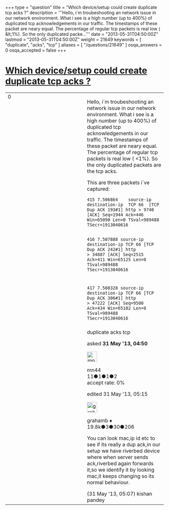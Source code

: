 +++
type = "question"
title = "Which device/setup could create duplicate tcp acks ?"
description = '''Hello, i´m troubeshooting an network issue in our network environment. What i see is a high number (up to 400%) of duplicated tcp acknowledgements in our traffic. The timestamps of these packet are neary equal. The percentage of regular tcp packets is real low ( &amp;lt;1%). So the only duplicated packe...'''
date = "2013-05-31T04:50:00Z"
lastmod = "2013-05-31T04:50:00Z"
weight = 21649
keywords = [ "duplicate", "acks", "tcp" ]
aliases = [ "/questions/21649" ]
osqa_answers = 0
osqa_accepted = false
+++

<div class="headNormal">

# [Which device/setup could create duplicate tcp acks ?](/questions/21649/which-devicesetup-could-create-duplicate-tcp-acks)

</div>

<div id="main-body">

<div id="askform">

<table id="question-table" style="width:100%;"><colgroup><col style="width: 50%" /><col style="width: 50%" /></colgroup><tbody><tr class="odd"><td style="width: 30px; vertical-align: top"><div class="vote-buttons"><div id="post-21649-score" class="post-score" title="current number of votes">0</div><div id="favorite-count" class="favorite-count"></div></div></td><td><div id="item-right"><div class="question-body"><p>Hello, i´m troubeshooting an network issue in our network environment. What i see is a high number (up to 400%) of duplicated tcp acknowledgements in our traffic. The timestamps of these packet are neary equal. The percentage of regular tcp packets is real low ( &lt;1%). So the only duplicated packets are the tcp acks.</p><p>This are three packets i´ve captured:</p><pre><code>415 7.506864    source-ip   destination-ip  TCP 66  [TCP Dup ACK 193#1] http &gt; 9740 [ACK] Seq=1944 Ack=446 Win=65090 Len=0 TSval=989488 TSecr=1913040616

416 7.507888    source-ip   destination-ip  TCP 66  [TCP Dup ACK 242#1] http &gt; 34887 [ACK] Seq=2515 Ack=411 Win=65125 Len=0 TSval=989488 TSecr=1913040616

417 7.508328    source-ip   destination-ip  TCP 66  [TCP Dup ACK 306#1] http &gt; 47222 [ACK] Seq=9500 Ack=434 Win=65102 Len=0 TSval=989488 TSecr=1913040616</code></pre></div><div id="question-tags" class="tags-container tags">duplicate acks tcp</div><div id="question-controls" class="post-controls"></div><div class="post-update-info-container"><div class="post-update-info post-update-info-user"><p>asked <strong>31 May '13, 04:50</strong></p><img src="https://secure.gravatar.com/avatar/e1d5b4e8f4d270d656d00e11a093fb92?s=32&amp;d=identicon&amp;r=g" class="gravatar" width="32" height="32" alt="mn44&#39;s gravatar image" /><p>mn44<br />
<span class="score" title="11 reputation points">11</span><span title="1 badges"><span class="badge1">●</span><span class="badgecount">1</span></span><span title="1 badges"><span class="silver">●</span><span class="badgecount">1</span></span><span title="2 badges"><span class="bronze">●</span><span class="badgecount">2</span></span><br />
<span class="accept_rate" title="Rate of the user&#39;s accepted answers">accept rate:</span> <span title="mn44 has no accepted answers">0%</span></p></div><div class="post-update-info post-update-info-edited"><p>edited 31 May '13, 05:15</p><img src="https://secure.gravatar.com/avatar/d2a7e24ca66604c749c7c88c1da8ff78?s=32&amp;d=identicon&amp;r=g" class="gravatar" width="32" height="32" alt="grahamb&#39;s gravatar image" /><p>grahamb ♦<br />
<span class="score" title="19834 reputation points"><span>19.8k</span></span><span title="3 badges"><span class="badge1">●</span><span class="badgecount">3</span></span><span title="30 badges"><span class="silver">●</span><span class="badgecount">30</span></span><span title="206 badges"><span class="bronze">●</span><span class="badgecount">206</span></span></p></div></div><div id="comments-container-21649" class="comments-container"><span id="21651"></span><div id="comment-21651" class="comment"><div id="post-21651-score" class="comment-score"></div><div class="comment-text"><p>You can look mac,ip id etc to see if its really a dup ack,in our setup we have riverbed device where when server sends ack,riverbed again forwards it,so we identify it by looking mac,it keeps changing so its normal behaviour.</p></div><div id="comment-21651-info" class="comment-info"><span class="comment-age">(31 May '13, 05:07)</span> kishan pandey</div></div></div><div id="comment-tools-21649" class="comment-tools"></div><div class="clear"></div><div id="comment-21649-form-container" class="comment-form-container"></div><div class="clear"></div></div></td></tr></tbody></table>

</div>

</div>

